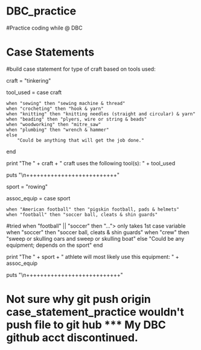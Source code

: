 # DBC_practice
#Practice coding while @ DBC
# Case Statements
#build case statement for type of craft based on tools used:

craft = "tinkering"

tool_used = case craft

	when "sewing" then "sewing machine & thread"
	when "crocheting" then "hook & yarn"
	when "knitting" then "knitting needles (straight and circular) & yarn"
	when "beading" then "plyers, wire or string & beads"
	when "woodworking" then	"mitre_saw"
	when "plumbing" then "wrench & hammer"
	else 
		"Could be anything that will get the job done."
end

print "The " + craft + " craft uses the following tool(s): " + tool_used

puts "\n++++++++++++++++++++++++++"

sport = "rowing"

assoc_equip = case sport

	when "American football" then "pigskin football, pads & helmets"
	when "football" then "soccer ball, cleats & shin guards"
#tried when "football" || "soccer" then "..."> only takes 1st case variable
	when "soccer" then "soccer ball, cleats & shin guards"
	when "crew" then "sweep or skulling oars and sweep or skulling boat"
	else
		"Could be any equipment; depends on the sport"
end
	
print "The " +  sport + " athlete will most likely use this equipment: " + assoc_equip

puts "\n+++++++++++++++++++++++++++"

# Not sure why git push origin case_statement_practice wouldn't push file to git hub *** My DBC github acct discontinued.

